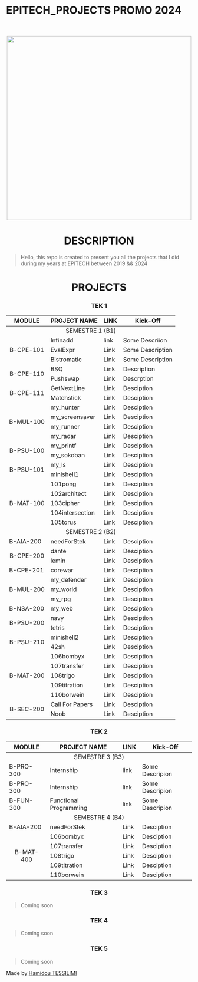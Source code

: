 # EPITECH_PROJECTS PROMO 2024

<p align="center">
    <br/><br/>
    <img src="https://upload.wikimedia.org/wikipedia/commons/thumb/2/2d/Epitech.png/1598px-Epitech.png" width="500">
</p>

<h1 align="center"> DESCRIPTION </h1>

> Hello, this repo is created to present you all the projects that I did during my years at EPITECH between 2019 && 2024

<h1 align="center"> PROJECTS </h1>

<h3 align="center"> TEK 1 </h3>

<table align="center">
    <thead>
        <tr>
            <th>MODULE</th>
            <th>PROJECT NAME</th>
            <th>LINK</th>
            <th>Kick-Off</th>
        </tr>
    </thead>
    <tbody>
        <tr>
            <td colspan="5" style="text-align: center;">SEMESTRE 1 (B1)</td>
        </tr>
        <tr>
            <td rowspan="3" style="text-align: center;">B-CPE-101</td>
            <td>Infinadd</td>
            <td>link</td>
            <td>Some Descriion</td>
        </tr>
        <tr>
            <td>EvalExpr</td>
            <td>Link</td>
            <td>Some Description</td>
        </tr>
        <tr>
            <td>Bistromatic</td>
            <td>Link</td>
            <td>Some Description</td>
        </tr>
            <td rowspan="2" style="text-align: center;">B-CPE-110</td>
            <td>BSQ</td>
            <td>Link</td>
            <td>Description</td>
        <tr>
            <td>Pushswap</td>
            <td>Link</td>
            <td>Descrption</td>
        </tr>
        <tr>
            <td rowspan="2" style="text-align: center;">B-CPE-111</td>
            <td>GetNextLine</td>
            <td>Link</td>
            <td>Desciption</td>
        </tr>
        <tr>
            <td>Matchstick</td>
            <td>Link</td>
            <td>Desciption</td>
        </tr>
        <tr>
            <td rowspan="4" style="text-align: center;">B-MUL-100</td>
            <td>my_hunter</td>
            <td>Link</td>
            <td>Desciption</td>
        </tr>
        <tr>
            <td>my_screensaver</td>
            <td>Link</td>
            <td>Desciption</td>
        </tr>
        <tr>
            <td>my_runner</td>
            <td>Link</td>
            <td>Desciption</td>
        </tr>
        <tr>
            <td>my_radar</td>
            <td>Link</td>
            <td>Desciption</td>
        </tr>
        <tr>
            <td rowspan="2" style="text-align: center;">B-PSU-100</td>
            <td>my_printf</td>
            <td>Link</td>
            <td>Desciption</td>
        </tr>
        <tr>
            <td>my_sokoban</td>
            <td>Link</td>
            <td>Desciption</td>
        </tr>
        <tr>
            <td rowspan="2" style="text-align: center;">B-PSU-101</td>
            <td>my_ls</td>
            <td>Link</td>
            <td>Desciption</td>
        </tr>
        <tr>
            <td>minishell1</td>
            <td>Link</td>
            <td>Desciption</td>
        </tr>
        <tr>
            <td rowspan="5" style="text-align: center;">B-MAT-100</td>
            <td>101pong</td>
            <td>Link</td>
            <td>Desciption</td>
        </tr>
        <tr>
            <td>102architect</td>
            <td>Link</td>
            <td>Desciption</td>
        </tr>
        <tr>
            <td>103cipher</td>
            <td>Link</td>
            <td>Desciption</td>
        </tr>
        <tr>
            <td>104intersection</td>
            <td>Link</td>
            <td>Desciption</td>
        </tr>
        <tr>
            <td>105torus</td>
            <td>Link</td>
            <td>Desciption</td>
        </tr>
        <tr>
            <td colspan="5" style="text-align: center;">SEMESTRE 2 (B2)</td>
        </tr>
        <tr>
            <td>B-AIA-200</td>
            <td>needForStek</td>
            <td>Link</td>
            <td>Desciption</td>
        </tr>
        <tr>
            <td rowspan="2" style="text-align: center;">B-CPE-200</td>
            <td>dante</td>
            <td>Link</td>
            <td>Desciption</td>
        </tr>
        <tr>
            <td>lemin</td>
            <td>Link</td>
            <td>Desciption</td>
        </tr>
        <tr>
            <td>B-CPE-201</td>
            <td>corewar</td>
            <td>Link</td>
            <td>Desciption</td>
        </tr>
        <tr>
            <td rowspan="3" style="text-align: center;">B-MUL-200</td>
            <td>my_defender</td>
            <td>Link</td>
            <td>Desciption</td>
        </tr>
        <tr>
            <td>my_world</td>
            <td>Link</td>
            <td>Desciption</td>
        </tr>
        <tr>
            <td>my_rpg</td>
            <td>Link</td>
            <td>Desciption</td>
        </tr>
        <tr>
            <td>B-NSA-200</td>
            <td>my_web</td>
            <td>Link</td>
            <td>Desciption</td>
        </tr>
        <tr>
            <td rowspan="2" style="text-align: center;">B-PSU-200</td>
            <td>navy</td>
            <td>Link</td>
            <td>Desciption</td>
        </tr>
        <tr>
            <td>tetris</td>
            <td>Link</td>
            <td>Desciption</td>
        </tr>
        <tr>
            <td rowspan="2" style="text-align: center;">B-PSU-210</td>
            <td>minishell2</td>
            <td>Link</td>
            <td>Desciption</td>
        </tr>
        <tr>
            <td>42sh</td>
            <td>Link</td>
            <td>Desciption</td>
        </tr>
        <tr>
            <td rowspan="5" style="text-align: center;">B-MAT-200</td>
            <td>106bombyx</td>
            <td>Link</td>
            <td>Desciption</td>
        </tr>
        <tr>
            <td>107transfer</td>
            <td>Link</td>
            <td>Desciption</td>
        </tr>
        <tr>
            <td>108trigo</td>
            <td>Link</td>
            <td>Desciption</td>
        </tr>
        <tr>
            <td>109titration</td>
            <td>Link</td>
            <td>Desciption</td>
        </tr>
        <tr>
            <td>110borwein</td>
            <td>Link</td>
            <td>Desciption</td>
        </tr>
        <tr>
            <td rowspan="2" style="text-align: center;">B-SEC-200</td>
            <td>Call For Papers</td>
            <td>Link</td>
            <td>Desciption</td>
        </tr>
        <tr>
            <td>Noob</td>
            <td>Link</td>
            <td>Desciption</td>
        </tr>
    </tbody>
</table>

<h3 align="center"> TEK 2 </h3>

<table align="center">
    <thead>
        <tr>
            <th>MODULE</th>
            <th>PROJECT NAME</th>
            <th>LINK</th>
            <th>Kick-Off</th>
        </tr>
    </thead>
    <tbody>
        <tr>
            <td colspan="4" style="text-align: center;">SEMESTRE 3 (B3)</td>
        </tr>
        <tr>
            <td>B-PRO-300</tdle=>
            <td>Internship</td>
            <td>link</td>
            <td>Some Descripion</td>
        </tr>
        <tr>
            <td>B-PRO-300</tdle=>
            <td>Internship</td>
            <td>link</td>
            <td>Some Descripion</td>
        </tr>
        <tr>
            <td>B-FUN-300</tdle=>
            <td>Functional Programming</td>
            <td>link</td>
            <td>Some Descripion</td>
        </tr>
        <tr>
            <td colspan="5" style="text-align: center;">SEMESTRE 4 (B4)</td>
        </tr>
        <tr>
            <td>B-AIA-200</td>
            <td>needForStek</td>
            <td>Link</td>
            <td>Desciption</td>
        </tr>
        <tr>
            <td rowspan="5" style="text-align: center;">B-MAT-400</td>
            <td>106bombyx</td>
            <td>Link</td>
            <td>Desciption</td>
        </tr>
        <tr>
            <td>107transfer</td>
            <td>Link</td>
            <td>Desciption</td>
        </tr>
        <tr>
            <td>108trigo</td>
            <td>Link</td>
            <td>Desciption</td>
        </tr>
        <tr>
            <td>109titration</td>
            <td>Link</td>
            <td>Desciption</td>
        </tr>
        <tr>
            <td>110borwein</td>
            <td>Link</td>
            <td>Desciption</td>
        </tr>
    </tbody>
</table>

<h3 align="center"> TEK 3 </h3>

>Coming soon

<h3 align="center"> TEK 4 </h3>

>Coming soon

<h3 align="center"> TEK 5 </h3>

>Coming soon

Made by [Hamidou TESSILIMI](https://github.com/blacky-yg)